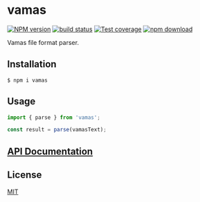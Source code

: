 # vamas

[![NPM version][npm-image]][npm-url]
[![build status][ci-image]][ci-url]
[![Test coverage][codecov-image]][codecov-url]
[![npm download][download-image]][download-url]

Vamas file format parser.

## Installation

`$ npm i vamas`

## Usage

```js
import { parse } from 'vamas';

const result = parse(vamasText);

```

## [API Documentation](https://cheminfo.github.io/vamas/)

## License

[MIT](./LICENSE)

[npm-image]: https://img.shields.io/npm/v/vamas.svg
[npm-url]: https://www.npmjs.com/package/vamas
[ci-image]: https://github.com/cheminfo/vamas/workflows/Node.js%20CI/badge.svg?branch=master
[ci-url]: https://github.com/cheminfo/vamas/actions?query=workflow%3A%22Node.js+CI%22
[codecov-image]: https://img.shields.io/codecov/c/github/cheminfo/vamas.svg
[codecov-url]: https://codecov.io/gh/cheminfo/vamas
[download-image]: https://img.shields.io/npm/dm/vamas.svg
[download-url]: https://www.npmjs.com/package/vamas
